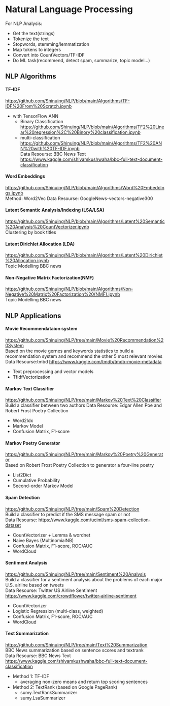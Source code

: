 # Natural Language Processing
For NLP Analysis:
- Get the text(strings)
- Tokenize the text
- Stopwords, stemming/lemmatization
- Map tokens to integers
- Convert into CountVectors/TF-IDF
- Do ML task(recommend, detect spam, summarize, topic model...)

## NLP Algorithms
#### TF-IDF 
https://github.com/Shinuing/NLP/blob/main/Algorithms/TF-IDF%20From%20Scratch.ipynb  
- with TensorFlow ANN 
  - Binary Classification https://github.com/Shinuing/NLP/blob/main/Algorithms/TF2%20Linear%20regression%2C%20Binory%20classification.ipynb   
  - multi-classification https://github.com/Shinuing/NLP/blob/main/Algorithms/TF2%20ANN%20with%20TF-IDF.ipynb   
Data Resourse: BBC News Text https://www.kaggle.com/shivamkushwaha/bbc-full-text-document-classification  
#### Word Embeddings
https://github.com/Shinuing/NLP/blob/main/Algorithms/Word%20Embeddings.ipynb  
Method: Word2Vec
Data Resourse: GoogleNews-vectors-negative300
#### Latent Semantic Analysis/Indexing (LSA/LSA)
https://github.com/Shinuing/NLP/blob/main/Algorithms/Latent%20Semantic%20Analysis%20CountVectorizer.ipynb  
Clustering by book titles
#### Latent Dirichlet Allocation (LDA)
https://github.com/Shinuing/NLP/blob/main/Algorithms/Latent%20Dirichlet%20Allocation.ipynb  
Topic Modelling BBC news
#### Non-Negative Matrix Factorization(NMF)
https://github.com/Shinuing/NLP/blob/main/Algorithms/Non-Negative%20Matrix%20Factorization%20(NMF).ipynb  
Topic Modelling BBC news

## NLP Applications
#### Movie Recommendataion system
https://github.com/Shinuing/NLP/tree/main/Movie%20Recommendation%20System  
Based on the movie gernes and keywords statistics to build a recommendation system and recommend the other 5 most relevant movies  
Data Resourse:tmbd https://www.kaggle.com/tmdb/tmdb-movie-metadata
- Text preprocessing and vector models
- TfidfVectorization
#### Markov Text Classifier
https://github.com/Shinuing/NLP/tree/main/Markov%20Text%20Classifier  
Build a classifier between two authors
Data Resourse: Edgar Allen Poe and Robert Frost Poetry Collection
- Word2Idx
- Markov Model
- Confusion Matrix, F1-score
#### Markov Poetry Generator
https://github.com/Shinuing/NLP/tree/main/Markov%20Poetry%20Generator  
Based on Robert Frost Poetry Collection to generator a four-line poetry
- List2Dict
- Cumulative Probability
- Second-order Markov Model
#### Spam Detection
https://github.com/Shinuing/NLP/tree/main/Spam%20Detection  
Build a classifier to predict if the SMS message spam or not  
Data Resourse: https://www.kaggle.com/uciml/sms-spam-collection-dataset  
- CountVectorizer + Lemma & wordnet
- Naive Bayes (MultinomialNB)
- Confusion Matrix, F1-score, ROC/AUC
- WordCloud
#### Sentiment Analysis
https://github.com/Shinuing/NLP/tree/main/Sentiment%20Analysis  
Build a classifier for a sentiment analysis about the problems of each major U.S. airline based on tweets  
Data Resourse: Twitter US Airline Sentiment https://www.kaggle.com/crowdflower/twitter-airline-sentiment  
- CountVectorizer
- Logistic Regression (multi-class, weighted)
- Confusion Matrix, F1-score, ROC/AUC
- WordCloud
#### Text Summarization
https://github.com/Shinuing/NLP/tree/main/Text%20Summarization  
BBC News summarization based on sentence scores and textrank  
Data Resourse: BBC News Text https://www.kaggle.com/shivamkushwaha/bbc-full-text-document-classification  
- Method 1: TF-IDF 
  - averaging non-zero means and return top scoring sentences
- Method 2: TextRank (based on Google PageRank)
  - sumy.TextRankSummarizer
  - sumy.LsaSummarizer
